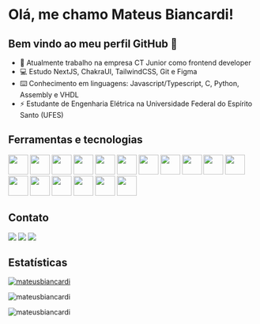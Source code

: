 # Olá, me chamo Mateus Biancardi! 
## Bem vindo ao meu perfil GitHub 👋

- 🔭 Atualmente trabalho na empresa CT Junior como frontend developer
- 💻 Estudo NextJS, ChakraUI, TailwindCSS, Git e Figma
- ⌨️ Conhecimento em linguagens: Javascript/Typescript, C, Python, Assembly e VHDL
- ⚡ Estudante de Engenharia Elétrica na Universidade Federal do Espírito Santo (UFES)

## Ferramentas e tecnologias
<img width="40" height="40" loading="lazy" src="https://cdn.jsdelivr.net/gh/devicons/devicon/icons/react/react-original.svg" /> <img width="40" height="40" loading="lazy" src="https://cdn.jsdelivr.net/gh/devicons/devicon/icons/nextjs/nextjs-line.svg" />
<img width="40" height="40" loading="lazy" src="https://cdn.jsdelivr.net/gh/devicons/devicon/icons/html5/html5-original.svg"  />
<img width="40" height="40" loading="lazy" src="https://cdn.jsdelivr.net/gh/devicons/devicon/icons/css3/css3-original.svg" />
<img width="40" height="40" loading="lazy" src="https://cdn.jsdelivr.net/gh/devicons/devicon/icons/javascript/javascript-plain.svg" />
<img width="40" height="40" loading="lazy" src="https://cdn.jsdelivr.net/gh/devicons/devicon/icons/typescript/typescript-original.svg" />
<img width="40" height="40" loading="lazy" src="https://cdn.jsdelivr.net/gh/devicons/devicon/icons/c/c-original.svg" />
<img width="40" height="40" loading="lazy" src="https://cdn.jsdelivr.net/gh/devicons/devicon/icons/python/python-original.svg" />
<img width="40" height="40" loading="lazy" src="https://cdn.jsdelivr.net/gh/devicons/devicon/icons/arduino/arduino-original.svg" />
<img width="40" height="40" loading="lazy" src="https://cdn.jsdelivr.net/gh/devicons/devicon/icons/firebase/firebase-plain.svg" />
<img width="40" height="40" loading="lazy" src="https://cdn.jsdelivr.net/gh/devicons/devicon/icons/github/github-original.svg" />
<img width="40" height="40" loading="lazy" src="https://cdn.jsdelivr.net/gh/devicons/devicon/icons/figma/figma-original.svg" />
<img width="40" height="40" loading="lazy" src="https://cdn.jsdelivr.net/gh/devicons/devicon/icons/eslint/eslint-original.svg" />
<img width="40" height="40" loading="lazy" src="https://cdn.jsdelivr.net/gh/devicons/devicon/icons/nodejs/nodejs-original.svg" />
<img width="40" height="40" loading="lazy" src="https://cdn.jsdelivr.net/gh/devicons/devicon/icons/yarn/yarn-original.svg" />
<img width="40" height="40" loading="lazy" src="https://cdn.jsdelivr.net/gh/devicons/devicon/icons/npm/npm-original-wordmark.svg" />
<img width="40" height="40" loading="lazy" src="https://cdn.jsdelivr.net/gh/devicons/devicon/icons/wordpress/wordpress-plain.svg" />

## Contato
<div>
<a href="https://instagram.com/mbiancardi_" target="_blank"><img loading="lazy" src="https://img.shields.io/badge/-Instagram-%23E4405F?style=for-the-badge&logo=instagram&logoColor=white" target="_blank"></a>
<a href = "mailto:mateusbbdasilva@gmail.com"><img loading="lazy" src="https://img.shields.io/badge/Gmail-D14836?style=for-the-badge&logo=gmail&logoColor=white" target="_blank"></a>
<a href="https://www.linkedin.com/in/mateus-biancardi-da-silva-227840252" target="_blank"><img loading="lazy" src="https://img.shields.io/badge/-LinkedIn-%230077B5?style=for-the-badge&logo=linkedin&logoColor=white" target="_blank"></a>   
</div>

## Estatísticas
<div>
<p align="left"> <a href="https://github.com/ryo-ma/github-profile-trophy"><img src="https://github-profile-trophy.vercel.app/?username=mateusbiancardi&theme=dracula" alt="mateusbiancardi" /></a> </p>
<p><img align="center" src="https://github-readme-stats.vercel.app/api/top-langs?username=mateusbiancardi&show_icons=true&locale=en&layout=compact&theme=github_dark" alt="mateusbiancardi" /></p>
<p><img align="center" src="https://github-readme-streak-stats.herokuapp.com/?user=mateusbiancardi&theme=github_dark" alt="mateusbiancardi" /></p>
</div>
